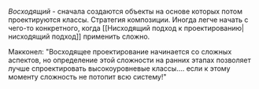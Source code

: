 
*Восходящий* - сначала создаются объекты на основе которых потом проектируются классы. Стратегия композиции.
Иногда легче начать с чего-то конкретного, когда [[Нисходящий подход к проектированию|нисходящий подход]] применить сложно.

Макконел: "Восходящее проектирование начинается со сложных аспектов, но определение этой сложности на ранних этапах позволяет лучше спроектировать высокоуровневые классы.... если к этому моменту сложность не потопит всю систему!"